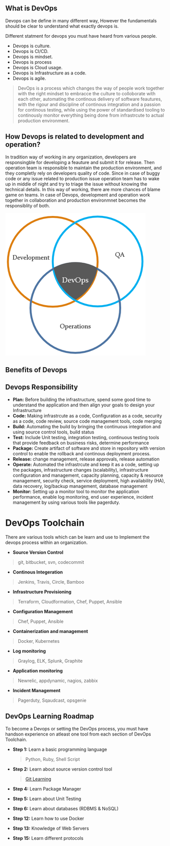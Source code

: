 ## What is DevOps

Devops can be define in many different way, However the fundamentals should be clear to understand what exactly devops is.

Different statment for devops you must have heard from various people.

- Devops is culture.
- Devops is CI/CD.
- Devops is mindset.
- Devops is process
- Devops is Cloud usage.
- Devops is Infrastructure as a code.
- Devops is agile.
    
> DevOps is a process which changes the way of people work together with the right mindset to embracce the culture to colloborate with each other, automating the continous delivery of software feautures, with the rigour and discipline of continous integration and a passion for continous testing, while using the power of standardised tooling to continously monitor everything being done from infrastrcute to actual production environment.

## How Devops is related to development and operation?

In tradition way of working in any organization, developers are responsingble for developing a feauture and submit it for release.
Then operation team is responsible to maintain the production environment, and they completly rely on developers quality of code. Since in case of buggy code or any issue related to production issue operation team has to wake up in middle of night and try to triage the issue without knowing the technical details.
In this way of working, there are more chances of blame game on teams.
In case of Devops, development and operation work together in collaboration and production environmnet becomes the responsiblity of both.

![DevOps](./docs/images/devops.png)


## Benefits of Devops

## Devops Responsibility

- **Plan:** Before building the infrastructure, spend some good time to understand the application and then align your goals to design your Infrastructure
- **Code:** Making infrastrcute as a code, Configuration as a code, security as a code, code review, source code management tools, code merging
- **Build:** Automating the build by bringing the continuous integration and using source control tools, build status
- **Test:** Include Unit testing, integration testing, continuous testing tools that provide feedback on business risks, determine performance
- **Package:** Create artifact of software and store in repository with version control to enable the rollback and continous deployment process.
- **Release:** change management, release approvals, release automation
- **Operate:** Automated the infrastrcute and keep it as a code, setting up the packages, infrastructure changes (scalability), infrastructure configuration and management, capacity planning, capacity & resource management, security check, service deployment, high availability (HA), data recovery, log/backup management, database management
- **Monitor:** Setting up a monitor tool to monitor the application performance, enable log monitoring, end user experience, incident management by using various tools like  pagerduty.

# DevOps Toolchain
There are various tools which can be learn and use to Implement the devops process within an organization.
- **Source Version Control**
> git, bitbucket, svn, codecommit
- **Continous Integeration**
> Jenkins, Travis, Circle, Bamboo
- **Infrastructure Provisioning**
> Terraform, Cloudformation, Chef, Puppet, Ansible
- **Configuration Management**
> Chef, Puppet, Ansible
- **Containerization and management**
> Docker, Kubernetes
- **Log monitoring**
> Graylog, ELK, Splunk, Graphite
- **Application monitoring**
> Newrelic, appdynamic, nagios, zabbix
- **Incident Management**
> Pagerduty, Sqaudcast, opsgenie

## DevOps Learning Roadmap
To become a Devops  or setting the DevOps process, you must have handson experience on atleast one tool from each section of DevOps Toolchain.

- **Step 1:** Learn a basic programming language
    
    > Python, Ruby, Shell Script

- **Step 2:** Learn about source version control tool

    >[Git Learning](../git/README)

- **Step 4:** Learn Package Manager

- **Step 5:** Learn about Unit Testing

- **Step 6:** Learn about databases (RDBMS & NoSQL)

- **Step 12:** Learn how to use Docker

- **Step 13:** Knowledge of Web Servers

- **Step 15:** Learn different protocols